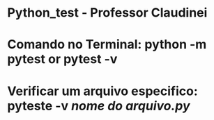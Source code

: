 # Python_test - Professor Claudinei


# Comando no Terminal: python -m pytest or pytest -v

# Verificar um arquivo especifico: pyteste -v *nome do arquivo.py*
